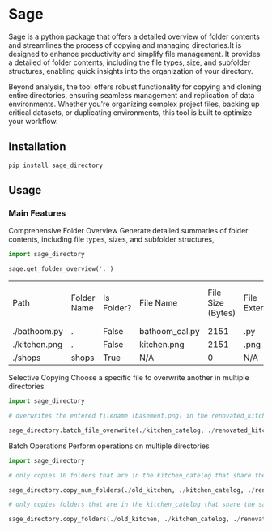 # Sage

Sage is a python package that offers a detailed overview of folder contents and streamlines the process of copying and managing directories.It is designed to enhance productivity and simplify file management. It provides a detailed of folder contents, including the file types, size, and subfolder structures, enabling quick insights into the organization of your directory. 

Beyond analysis, the tool offers robust functionality for copying and cloning entire directories, ensuring seamless management and replication of data environments. Whether you're organizing complex project files, backing up critical datasets, or duplicating environments, this tool is built to optimize your workflow.

## Installation
```
pip install sage_directory
```

## Usage
### Main Features
Comprehensive Folder Overview
Generate detailed summaries of folder contents, including file types, sizes, and subfolder structures, 

```python
import sage_directory

sage.get_folder_overview('.')
```

<table>
    <tr>
        <td>Path</td>
        <td>Folder Name</td>
        <td>Is Folder?</td>
        <td>File Name</td>
        <td>File Size (Bytes)</td>
        <td>File Extensions</td>
        <td>Number of Files in Folder</td>
        <td>Depth</td>
    </tr>
     <tr>
        <td>./bathoom.py</td>
        <td>.</td>
        <td>False</td>
        <td>bathoom_cal.py</td>
        <td>2151</td>
        <td>.py</td>
        <td>0</td>
        <td>0</td>
    </tr>
     <tr>
        <td>./kitchen.png</td>
        <td>.</td>
        <td>False</td>
        <td>kitchen.png</td>
        <td>2151</td>
        <td>.png</td>
        <td>0</td>
        <td>0</td>
    </tr>
     <tr>
        <td>./shops</td>
        <td>shops</td>
        <td>True</td>
        <td>N/A</td>
        <td>0</td>
        <td>N/A</td>
        <td>2</td>
        <td>1</td>
    </tr>
</table>


Selective Copying
Choose a specific file to overwrite another in multiple directories

```python
import sage_directory

# overwrites the entered filename (basement.png) in the renovated_kitchen folder with the file in kitchen_catelog folder

sage_directory.batch_file_overwrite(./kitchen_catelog, ./renovated_kitchen, "basement.png")

```


Batch Operations
Perform operations on multiple directories

```python
import sage_directory

# only copies 10 folders that are in the kitchen_catelog that share the same folder names as those in the old_kitchen folder in the renovated_kitchen folder

sage_directory.copy_num_folders(./old_kitchen, ./kitchen_catelog, ./renovated_kitchen, 10)

# only copies folders that are in the kitchen_catelog that share the same folder names as those in the old_kitchen folder in the renovated_kitchen folder

sage_directory.copy_folders(./old_kitchen, ./kitchen_catelog, ./renovated_kitchen)

```
